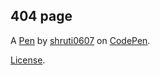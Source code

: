 404 page
--------


A [Pen](https://codepen.io/shruti0607/pen/YzNeybK) by [shruti0607](https://codepen.io/shruti0607) on [CodePen](https://codepen.io).

[License](https://codepen.io/shruti0607/pen/YzNeybK/license).